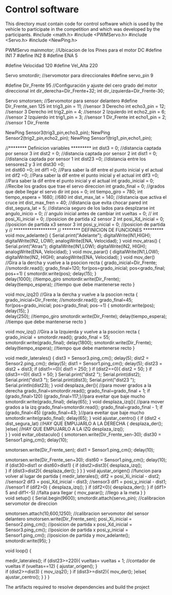 Control software
====

This directory must contain code for control software which is used by the vehicle to participate in the competition and which was developed by the participants.
#include <math.h>
#include <PWMServo.h>
#include <Servo.h>
#include <NewPing.h>

PWMServo mainmotor;  //Ubicacion de los Pines para el motor DC
#define IN1 7
#define IN2 8
#define ENA 5

#define Velocidad 120
#define Vel_Alta 220

Servo smotordir;    //servomotor para direccionales
#define servo_pin 9

#define Dir_Frente 95   //Configuración y ajuste del cero grado del motor direccional
int dir_derecha=Dir_Frente+32;
int dir_izquierda=Dir_Frente-30;

Servo smotorsen;   //Servomotor para sensor delantero
#define Dir_Frente_sen 125
int trig3_pin = 11;        //sensor 3  Derecho
int echo3_pin = 12;        //sensor 3  Derecho
int trig2_pin = 4;        //sensor 2  Izquierdo
int echo2_pin = 6;        //sensor 2  Izquierdo
int trig1_pin = 3;        //sensor 1 Dir_Frente
int echo1_pin = 2;        //sensor 1 Dir_Frente 

NewPing Sensor3(trig3_pin,echo3_pin);
NewPing Sensor2(trig2_pin,echo2_pin);
NewPing Sensor1(trig1_pin,echo1_pin);

//******** Definicion variables *********
int dist3 = 0;     //distancia captada por sensor 3
int dist2 = 0;     //distancia captada por sensor 2
int dist1 = 0;     //distancia captada por sensor 1
int dist23 =0;     //distancia entre los sensores2 y 3
int dist30 =0;    
int dist60 =0;
int dif1   =0;     //Para saber la dif entre el punto inicial y el actual
int dif2   =0;     //Para saber la dif entre el punto inicial y el actual
int dif3   =0;     //Para saber la dif entre el punto inicial y el actual
int grado_inicial = 0; //Recibe los grados que trae el servo direccion
int grado_final   = 0; //grados que debe llegar el servo dir
int pos           = 0;
int tiempo_giro     = 780;
int tiempo_espera   = 1680;  //680
int dist_max_lat    =  140;  //distancia que activa el cruce
int dist_max_fren   =   40;  //distancia que evita chocar pared
int dist_segura_lat =   5;  //distancia seguro de los lados para desplzarse
int angulo_inicio   =    0;  // angulo inicial antes de cambiar
int vueltas  = 0;  //
int posi_Xi_inicial = 0;    //posicion de partida x2 sensor 2
int posi_Xd_inicial = 0;    //posicion de partida x3 sensor 3
int posi_y_inicial  = 0;    //posicion de partida y
// *******************
// ******** DEFINICION DE FUNCIONES *********
void mov_adelante()
{
  Serial.print("Adelante");
  digitalWrite(IN1,HIGH);
  digitalWrite(IN2, LOW);
  analogWrite(ENA, Velocidad);
}
void mov_atras()
{
  Serial.print("Atras");
  digitalWrite(IN1,LOW);
  digitalWrite(IN2, HIGH);
  analogWrite(ENA, Velocidad);
}
void mov_parar()
{
  digitalWrite(IN1,LOW);
  digitalWrite(IN2, HIGH);
  analogWrite(ENA, Velocidad);
}
void mov_der()  //Gira a la dercha y vuelve a la psocion recta
{ 
  grado_inicial=Dir_Frente;   //smotordir.read();
  grado_final=120;
 for(pos=grado_inicial; pos<grado_final; pos+=1)
 {
  smotordir.write(pos);
  delay(15);
 }  
 delay(1000); //tiempo_giro
 smotordir.write(Dir_Frente); 
 delay(tiempo_espera);  //tiempo que debe mantenerse recto 
}


void mov_izq2()  //Gira a la dercha y vuelve a la psocion recta
{ 
  grado_inicial=Dir_Frente;   //smotordir.read();
  grado_final=45;
 for(pos=grado_inicial; pos>grado_final; pos-=1)
 {
  smotordir.write(pos);
  delay(15);
 }  
 delay(250); //tiempo_giro
 smotordir.write(Dir_Frente); 
 delay(tiempo_espera);  //tiempo que debe mantenerse recto 
}

void mov_izq()  //Gira a la Izquierda y vuelve a la psocion recta
{ 
  grado_inicial = smotordir.read();
  grado_final   =  55;
  smotordir.write(grado_final);
  delay(1800);
  smotordir.write(Dir_Frente); 
  delay(tiempo_espera);  //tiempo que debe mantenerse recto
}
 
void medir_laterales()
{
  dist3  = Sensor3.ping_cm();
  delay(5);
  dist2  = Sensor2.ping_cm();
  delay(5);
  dist1  = Sensor1.ping_cm();
  delay(5);
  dist23 = dist2 + dist3;
   if (dist1==0){
    dist1 = 250;
  }
  if (dist2==0){
    dist2 = 50;
  }
  if (dist3==0){
    dist3 = 50;
  }
  Serial.print("dist2 ");
  Serial.print(dist2);
  Serial.print("dist3 ");
  Serial.print(dist3);
Serial.print("dist23 ");  
  Serial.println(dist23);
}
void desplaza_der(){  //para mover grados a la derecha
      grado_final=smotordir.read();
    grado_final=grado_final + 1;
    if (grado_final>120)
       {grado_final=117;}//para eveitar que baje mucho
    smotordir.write(grado_final);
    delay(65);
}
void desplaza_izq(){ //para mover grados a la izq
     grado_final=smotordir.read();
     grado_final=grado_final - 1;
     if (grado_final<45)
         {grado_final=43; }//para eveitar que baje mucho
     smotordir.write(grado_final);
     delay(65);
}
void ajustar_centro()
{
  if (dist2 < dist_segura_lat) //HAY QUE EMPUJARLO A LA DERECHA
  {
    desplaza_der();
   }else{  //HAY QUE EMPUJARLO A LA  IZQ
    desplaza_izq();   
   }
}
void evitar_obstaculo()
{
  smotorsen.write(Dir_Frente_sen-30);
  dist30  = Sensor1.ping_cm();
  delay(10);  

  smotorsen.write(Dir_Frente_sen);
  dist1  = Sensor1.ping_cm();
  delay(10);

  smotorsen.write(Dir_Frente_sen+30);
  dist60  = Sensor1.ping_cm();
  delay(10);  
  if (dist30>dist1 or dist60>dist1) 
  {
      if (dist2>dist3){
        desplaza_izq();     
      }
      if (dist3>dist2){         desplaza_der();
      }
  }
}
void ajustar_origen()  //funcion para volver al lugar de partida
{
   medir_laterales();
   dif2 = posi_Xi_inicial - dist2;  //sensor2
   dif3 = posi_Xd_inicial - dist3;  //sensor3 
   dif1 = posi_y_inicial  - dist1;  //sensor1
   if (dif2>0)
      {
         desplaza_izq();
      }
      if (dif2<0){
         desplaza_der();
     }
     if (dif1> 5 and dif1<-5) //falta para llegar
      {
        mov_parar();  //llego a la meta
      }
}     
void setup() 
{
   Serial.begin(9600);
   smotordir.attach(servo_pin);    //calibracion servomotor de direccion
   
   smotorsen.attach(10,600,1250);  //calibracion servomotor del sensor delantero
   smotorsen.write(Dir_Frente_sen);
   posi_Xi_inicial = Sensor2.ping_cm();  //posicion de partida x
   posi_Xd_inicial = Sensor3.ping_cm();  //posicion de partida x
   posi_y_inicial  = Sensor1.ping_cm();  //posicion de partida y
    mov_adelante();
  smotordir.write(95);
 }

void loop() 
  {   

   medir_laterales();
   if (dist23>=220){
      vueltas= vueltas + 1; //contador de vueltas
     if  (vueltas==12)
        { 
         ajustar_origen();
        }  
     if (dist2>=dist3)
     {
        mov_izq2();
      } 
      if (dist3>=dist2){
            mov_der();
      }else{
       ajustar_centro();
        }
      }
   }

The artifacts required to resolve dependencies and build the project 
